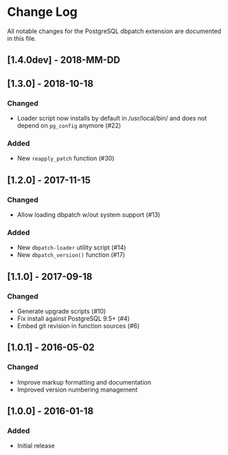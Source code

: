 # Change Log

All notable changes for the PostgreSQL dbpatch extension are documented 
in this file.

## [1.4.0dev] - 2018-MM-DD

## [1.3.0] - 2018-10-18
### Changed
- Loader script now installs by default in /usr/local/bin/
  and does not depend on `pg_config` anymore (#22)
### Added
- New `reapply_patch` function (#30)

## [1.2.0] - 2017-11-15
### Changed
- Allow loading dbpatch w/out system support (#13)
### Added
- New `dbpatch-loader` utility script (#14)
- New `dbpatch_version()` function (#17)

## [1.1.0] - 2017-09-18
### Changed
- Generate upgrade scripts (#10)
- Fix install against PostgreSQL 9.5+ (#4)
- Embed git revision in function sources (#6)

## [1.0.1] - 2016-05-02
### Changed
- Improve markup formatting and documentation
- Improved version numbering management

## [1.0.0] - 2016-01-18
### Added
- Initial release

